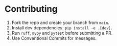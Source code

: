 # Contributing

1. Fork the repo and create your branch from `main`.
2. Install dev dependencies: `pip install -e .[dev]`.
3. Run `ruff`, `mypy` and `pytest` before submitting a PR.
4. Use Conventional Commits for messages.
